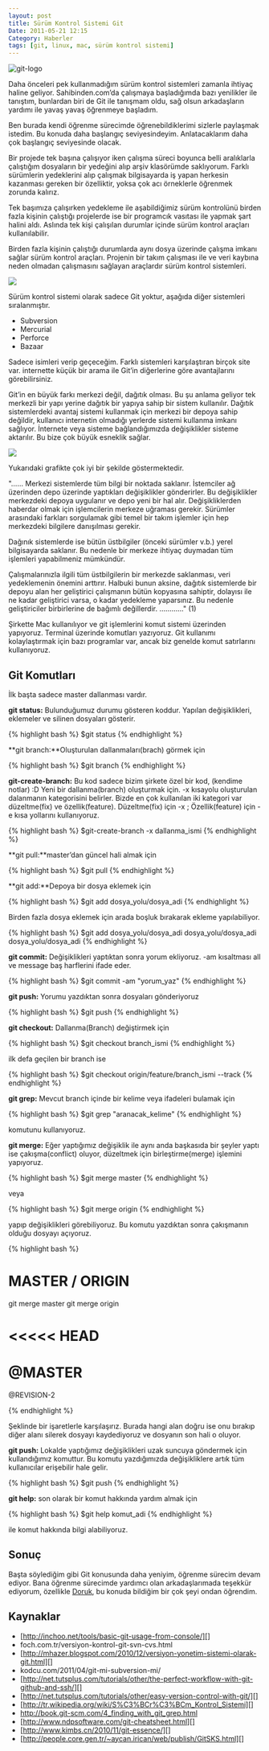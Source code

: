 ```yaml
---
layout: post
title: Sürüm Kontrol Sistemi Git
Date: 2011-05-21 12:15
Category: Haberler
tags: [git, linux, mac, sürüm kontrol sistemi]
---
```


![][100]

Daha önceleri pek kullanmadığım sürüm kontrol sistemleri
zamanla ihtiyaç haline geliyor. Sahibinden.com’da çalışmaya başladığımda
bazı yenilikler ile tanıştım, bunlardan biri de Git ile tanışmam oldu,
sağ olsun arkadaşların yardımı ile yavaş yavaş öğrenmeye başladım.

Ben burada kendi öğrenme sürecimde öğrenebildiklerimi sizlerle paylaşmak
istedim. Bu konuda daha başlangıç seviyesindeyim. Anlatacaklarım daha
çok başlangıç seviyesinde olacak.

Bir projede tek başına çalışıyor iken çalışma süreci boyunca belli
aralıklarla çalıştığım dosyaların bir yedeğini alıp arşiv klasörümde
saklıyorum. Farklı sürümlerin yedeklerini alıp çalışmak bilgisayarda iş
yapan herkesin kazanması gereken bir özelliktir, yoksa çok acı
örneklerle öğrenmek zorunda kalırız.

Tek başımıza çalışırken yedekleme ile aşabildiğimiz sürüm kontrolünü
birden fazla kişinin çalıştığı projelerde ise bir programcık vasıtası
ile yapmak şart halini aldı. Aslında tek kişi çalışılan durumlar içinde
sürüm kontrol araçları kullanılabilir.

Birden fazla kişinin çalıştığı durumlarda aynı dosya üzerinde çalışma
imkanı sağlar sürüm kontrol araçları. Projenin bir takım çalışması ile
ve veri kaybına neden olmadan çalışmasını sağlayan araçlardır sürüm
kontrol sistemleri.

![][1]

Sürüm kontrol sistemi olarak sadece Git yoktur, aşağıda diğer sistemleri
sıralanmıştır.

-   Subversion
-   Mercurial
-   Perforce
-   Bazaar

Sadece isimleri verip geçeceğim. Farklı sistemleri karşılaştıran birçok
site var. internette küçük bir arama ile Git’in
diğerlerine göre avantajlarını görebilirsiniz.

Git’in en büyük farkı merkezi değil, dağıtık olması. Bu şu anlama
geliyor tek merkezli bir yapı yerine dağıtık bir yapıya sahip bir sistem
kullanılır. Dağıtık sistemlerdeki avantaj sistemi kullanmak için merkezi
bir depoya sahip değildir, kullanıcı internetin olmadığı yerlerde
sistemi kullanma imkanı sağlıyor. İnternete veya sisteme bağlandığımızda
değişiklikler sisteme aktarılır. Bu bize çok büyük esneklik sağlar.

![][2]

Yukarıdaki grafikte çok iyi bir şekilde göstermektedir.

"…...
Merkezi sistemlerde tüm bilgi bir noktada saklanır. İstemciler ağ
üzerinden depo üzerinde yaptıkları değişiklikler gönderirler. Bu
değişiklikler merkezdeki depoya uygulanır ve depo yeni bir hal alır.
Değişikliklerden haberdar olmak için işlemcilerin merkeze uğraması
gerekir. Sürümler arasındaki farkları sorgulamak gibi temel bir takım
işlemler için hep merkezdeki bilgilere danışılması gerekir.

Dağınık sistemlerde ise bütün üstbilgiler (önceki sürümler v.b.) yerel
bilgisayarda saklanır. Bu nedenle bir merkeze ihtiyaç duymadan tüm
işlemleri yapabilmeniz mümkündür.

Çalışmalarınızla ilgili tüm üstbilgilerin bir merkezde saklanması, veri
yedeklemenin önemini arttırır. Halbuki bunun aksine, dağıtık sistemlerde
bir depoyu alan her geliştirici çalışmanın bütün kopyasına sahiptir,
dolayısı ile ne kadar geliştirici varsa, o kadar yedekleme yaparsınız.
Bu nedenle geliştiriciler birbirlerine de bağımlı değillerdir.
…........." (1)

Şirkette Mac kullanılıyor ve git işlemlerini komut sistemi üzerinden
yapıyoruz. Terminal üzerinde komutları yazıyoruz. Git kullanımı
kolaylaştırmak için bazı programlar var, ancak biz genelde komut
satırlarını kullanıyoruz.

## Git Komutları

İlk başta sadece master dallanması vardır.

**git status:** Bulunduğumuz durumu gösteren koddur. Yapılan
değişiklikleri, eklemeler ve silinen dosyaları gösterir.

{% highlight bash %}
$git status
{% endhighlight %}

**git branch:**Oluşturulan dallanmaları(brach) görmek için

{% highlight bash %}
$git branch
{% endhighlight %}

**git-create-branch:** Bu kod sadece bizim şirkete özel bir kod,
(kendime notlar) :D Yeni bir dallanma(branch) oluşturmak için. -x
kısayolu oluşturulan dalanmanın kategorisini belirler. Bizde en çok
kullanılan iki kategori var düzeltme(fix) ve özellik(feature).
Düzeltme(fix) için -x ; Özellik(feature) için -e kısa yollarını
kullanıyoruz.

{% highlight bash %}
$git-create-branch -x dallanma_ismi
{% endhighlight %}

**git pull:**master’dan güncel hali almak için

{% highlight bash %}
$git pull
{% endhighlight %}

**git add:**Depoya bir dosya eklemek için

{% highlight bash %}
$git add dosya_yolu/dosya_adi
{% endhighlight %}

Birden fazla dosya eklemek için arada boşluk bırakarak ekleme
yapılabiliyor.

{% highlight bash %}
$git add dosya_yolu/dosya_adi dosya_yolu/dosya_adi dosya_yolu/dosya_adi
{% endhighlight %}

**git commit:** Değişiklikleri yaptıktan sonra yorum ekliyoruz. -am
kısaltması all ve message baş harflerini ifade eder.

{% highlight bash %}
$git commit -am "yorum_yaz"
{% endhighlight %}

**git push:** Yorumu yazdıktan sonra dosyaları gönderiyoruz

{% highlight bash %}
$git push
{% endhighlight %}

**git checkout:** Dallanma(Branch) değiştirmek için

{% highlight bash %}
$git checkout branch_ismi
{% endhighlight %}

ilk defa geçilen bir branch ise

{% highlight bash %}
$git checkout origin/feature/branch_ismi --track
{% endhighlight %}

**git grep:** Mevcut branch içinde bir kelime veya ifadeleri bulamak
için

{% highlight bash %}
$git grep "aranacak_kelime"
{% endhighlight %}

komutunu kullanıyoruz.

**git merge:** Eğer yaptığımız değişiklik ile aynı anda başkasıda bir
şeyler yaptı ise çakışma(conflict) oluyor, düzeltmek için
birleştirme(merge) işlemini yapıyoruz.

{% highlight bash %}
$git merge master
{% endhighlight %}

veya

{% highlight bash %}
$git merge origin
{% endhighlight %}

yapıp değişiklikleri görebiliyoruz. Bu komutu yazdıktan sonra çakışmanın
olduğu dosyayı açıyoruz.

{% highlight bash %}
# MASTER / ORIGIN

git merge master
git merge origin

# <<<<< HEAD
@MASTER
======================
@REVISION-2
>>>>>>>>>>>>
{% endhighlight %}

Şeklinde bir işaretlerle karşılaşırız. Burada hangi alan doğru ise onu
bırakıp diğer alanı silerek dosyayı kaydediyoruz ve dosyanın son hali o
oluyor.

**git push:** Lokalde yaptığımız değişiklikleri uzak suncuya göndermek için kullandığımız komuttur. Bu komutu yazdığımızda değişikliklere artık tüm kullanıcılar erişebilir hale gelir. 

{% highlight bash %}
$git push
{% endhighlight %}

**git help:** son olarak bir komut hakkında yardım almak için

{% highlight bash %}
$git help komut_adi
{% endhighlight %}

ile komut hakkında bilgi alabiliyoruz.

## Sonuç

Başta söylediğim gibi Git konusunda daha yeniyim, öğrenme sürecim devam
ediyor. Bana öğrenme sürecimde yardımcı olan arkadaşlarımada teşekkür
ediyorum, özellikle [Doruk][], bu konuda bildiğim bir çok şeyi ondan
öğrendim.

## Kaynaklar

-   [http://inchoo.net/tools/basic-git-usage-from-console/][]
-   foch.com.tr/versiyon-kontrol-git-svn-cvs.html
-   [http://mhazer.blogspot.com/2010/12/versiyon-yonetim-sistemi-olarak-git.html][]
-   kodcu.com/2011/04/git-mi-subversion-mi/
-   [http://net.tutsplus.com/tutorials/other/the-perfect-workflow-with-git-github-and-ssh/][]
-   [http://net.tutsplus.com/tutorials/other/easy-version-control-with-git/][]
-   [http://tr.wikipedia.org/wiki/S%C3%BCr%C3%BCm_Kontrol_Sistemi][]
-   http://book.git-scm.com/4_finding_with_git_grep.html
-   [http://www.ndpsoftware.com/git-cheatsheet.html][]
-   [http://www.kimbs.cn/2010/11/git-essence/][]
-   [http://people.core.gen.tr/~aycan.irican/web/publish/GitSKS.html][]

  [100]: /images/git-logo.png "git-logo"
  [1]: https://lh5.googleusercontent.com/fm9u2bysZrSh8Kl-1TUzVT8bdKzgwrpEU0ztXz0gH-bALti4VlkvArqxqwcKhCC4PiXXoTyDm-cOw4aE46skicF6UWh95eAH8KlTiiJM8VTzDisO2A
  [2]: https://lh6.googleusercontent.com/aaVMUy_pCM6En6Q48EF2M-7FrFFS44ADVrqkZQuDAOMQc6GPVx3sX_vYQnFcgYeqKLgGlw-CrREnbWcAvZYqLPb0hXdcYQFSILnNqQxV_XXfkSkXdw
  [Doruk]: http://twitter.com/#!/dorukozalp
  [http://inchoo.net/tools/basic-git-usage-from-console/]: http://inchoo.net/tools/basic-git-usage-from-console/
  [http://mhazer.blogspot.com/2010/12/versiyon-yonetim-sistemi-olarak-git.html]: http://mhazer.blogspot.com/2010/12/versiyon-yonetim-sistemi-olarak-git.html
  [http://net.tutsplus.com/tutorials/other/the-perfect-workflow-with-git-github-and-ssh/]: http://net.tutsplus.com/tutorials/other/the-perfect-workflow-with-git-github-and-ssh/
  [http://net.tutsplus.com/tutorials/other/easy-version-control-with-git/]: http://net.tutsplus.com/tutorials/other/easy-version-control-with-git/
  [http://tr.wikipedia.org/wiki/S%C3%BCr%C3%BCm_Kontrol_Sistemi]: http://tr.wikipedia.org/wiki/S%C3%BCr%C3%BCm_Kontrol_Sistemi
  [http://www.ndpsoftware.com/git-cheatsheet.html]: http://www.ndpsoftware.com/git-cheatsheet.html
  [http://www.kimbs.cn/2010/11/git-essence/]: http://www.kimbs.cn/2010/11/git-essence/
